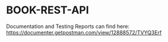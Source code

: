 # BOOK-REST-API

Documentation and Testing Reports can find here: https://documenter.getpostman.com/view/12888572/TVYQ3Erf
